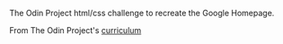 The Odin Project html/css challenge to recreate the Google Homepage.

From The Odin Project's [curriculum](http://www.theodinproject.com/courses/web-development-101/lessons/html-css)